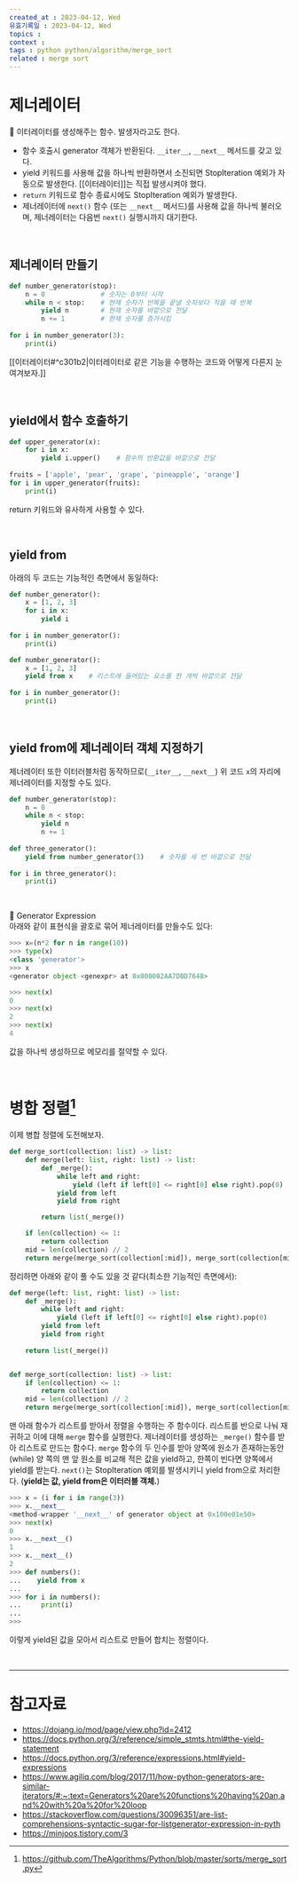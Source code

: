 ```yaml
---
created_at : 2023-04-12, Wed
유효기록일 : 2023-04-12, Wed
topics : 
context : 
tags : python python/algorithm/merge_sort
related : merge sort
---
```

# 제너레이터
📝 이터레이터를 생성해주는 함수. 발생자라고도 한다.

- 함수 호출시 generator 객체가 반환된다. `__iter__`, `__next__` 메서드를 갖고 있다.
- yield 키워드를 사용해 값을 하나씩 반환하면서 소진되면 StopIteration 예외가 자동으로 발생한다. [[이터레이터]]는 직접 발생시켜야 했다. 
- `return` 키워드로 함수 종료시에도 StopIteration 예외가 발생한다.
- 제너레이터에 `next()` 함수 (또는 `__next__` 메서드)를 사용해 값을 하나씩 불러오며, 제너레이터는 다음번 `next()` 실행시까지 대기한다.

<br>

## 제너레이터 만들기
```python
def number_generator(stop):
    n = 0              # 숫자는 0부터 시작
    while n < stop:    # 현재 숫자가 반복을 끝낼 숫자보다 작을 때 반복
        yield n        # 현재 숫자를 바깥으로 전달
        n += 1         # 현재 숫자를 증가시킴
 
for i in number_generator(3):
    print(i)
```
[[이터레이터#^c301b2|이터레이터로 같은 기능을 수행하는 코드와 어떻게 다른지 눈여겨보자.]] 

<br>

## yield에서 함수 호출하기
```python
def upper_generator(x):
    for i in x:
        yield i.upper()    # 함수의 반환값을 바깥으로 전달
 
fruits = ['apple', 'pear', 'grape', 'pineapple', 'orange']
for i in upper_generator(fruits):
    print(i)
```
return 키워드와 유사하게 사용할 수 있다.

<br>

## yield from
아래의 두 코드는 기능적인 측면에서 동일하다:
```python
def number_generator():
    x = [1, 2, 3]
    for i in x:
        yield i
 
for i in number_generator():
    print(i)
```
```python
def number_generator():
    x = [1, 2, 3]
    yield from x    # 리스트에 들어있는 요소를 한 개씩 바깥으로 전달
 
for i in number_generator():
    print(i)
```

<br>

## yield from에 제너레이터 객체 지정하기
제너레이터 또한 이터러블처럼 동작하므로(`__iter__`, `__next__`) 위 코드 `x`의 자리에 제너레이터를 지정할 수도 있다.
```python
def number_generator(stop):
    n = 0
    while n < stop:
        yield n
        n += 1
 
def three_generator():
    yield from number_generator(3)    # 숫자를 세 번 바깥으로 전달
 
for i in three_generator():
    print(i)
```

<br>

📝 Generator Expression  
아래와 같이 표현식을 괄호로 묶어 제너레이터를 만들수도 있다:
```python
>>> x=(n*2 for n in range(10))
>>> type(x)
<class 'generator'>
>>> x
<generator object <genexpr> at 0x000002AA7DBD7648>

>>> next(x)
0
>>> next(x)
2
>>> next(x)
4
```
값을 하나씩 생성하므로 메모리를 절약할 수 있다.

<br>

# 병합 정렬[^1]
이제 병합 정렬에 도전해보자.
```python
def merge_sort(collection: list) -> list:
    def merge(left: list, right: list) -> list:
        def _merge():
            while left and right:
                yield (left if left[0] <= right[0] else right).pop(0)
            yield from left
            yield from right

        return list(_merge())

    if len(collection) <= 1:
        return collection
    mid = len(collection) // 2
    return merge(merge_sort(collection[:mid]), merge_sort(collection[mid:]))
```

정리하면 아래와 같이 풀 수도 있을 것 같다(최소한 기능적인 측면에서):

```python
def merge(left: list, right: list) -> list:
    def _merge():
		while left and right:
			yield (left if left[0] <= right[0] else right).pop(0)
		yield from left
		yield from right
    
    return list(_merge())


def merge_sort(collection: list) -> list:
    if len(collection) <= 1:
        return collection
    mid = len(collection) // 2
    return merge(merge_sort(collection[:mid]), merge_sort(collection[mid:]))
```

맨 아래 함수가 리스트를 받아서 정렬을 수행하는 주 함수이다. 리스트를 반으로 나눠 재귀하고 이에 대해 `merge` 함수를 실행한다. 제너레이터를 생성하는 `_merge()` 함수를 받아 리스트로 만드는 함수다. `merge` 함수의 두 인수를 받아 양쪽에 원소가 존재하는동안(while) 양 쪽의 맨 앞 원소를 비교해 적은 값을 yield하고, 한쪽이 빈다면 양쪽에서 yield를 받는다. `next()`는 StopIteration 예외를 발생시키니 yield from으로 처리한다. (**yield는 값, yield from은 이터러블 객체.**)

```python
>>> x = (i for i in range(3))
>>> x.__next__
<method-wrapper '__next__' of generator object at 0x100e01e50>
>>> next(x)
0
>>> x.__next__()
1
>>> x.__next__()
2
>>> def numbers():
...    yield from x
...
>>> for i in numbers():
...     print(i)
...
>>>
```
이렇게 yield된 값을 모아서 리스트로 만들어 합치는 정렬이다.

<br>

---
# 참고자료
- https://dojang.io/mod/page/view.php?id=2412
- https://docs.python.org/3/reference/simple_stmts.html#the-yield-statement
- https://docs.python.org/3/reference/expressions.html#yield-expressions
- https://www.agiliq.com/blog/2017/11/how-python-generators-are-similar-iterators/#:~:text=Generators%20are%20functions%20having%20an,and%20with%20a%20for%20loop
- https://stackoverflow.com/questions/30096351/are-list-comprehensions-syntactic-sugar-for-listgenerator-expression-in-pyth
- https://minjoos.tistory.com/3

[^1]: https://github.com/TheAlgorithms/Python/blob/master/sorts/merge_sort.py